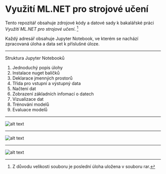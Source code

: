 # Využití ML.NET pro strojové učení

Tento repozitář obsahuje zdrojové kódy a datové sady k bakalářské práci *Využití ML.NET pro strojové učení*. [^1]

Každý adresář obsahuje Jupyter Notebook, ve kterém se nachází zpracovaná úloha a data set k příslušné úloze.
***

Struktura Jupyter Notebooků
1. Jednoduchý popis úlohy
3. Instalace nuget balíčků
4. Deklarace jmenných prostorů
5. Třída pro vstupní a výstupný data
6. Načtení dat
7. Zobrazení základních infomací o datech
8. Vizualizace dat
9. Trénování modelů
10. Evaluace modelů


***
![alt text][Popis]
***
![alt text][Vizualizace]
***
![alt text][Evaluace]


[Popis]: https://github.com/Cemonix/Vyuziti-ML.NET-pro-strojove-uceni/blob/main/Obr%C3%A1zky/Popis.PNG
[Vizualizace]: https://github.com/Cemonix/Vyuziti-ML.NET-pro-strojove-uceni/blob/main/Obr%C3%A1zky/Vizualice.PNG
[Evaluace]: https://github.com/Cemonix/Vyuziti-ML.NET-pro-strojove-uceni/blob/main/Obr%C3%A1zky/Evaluace_modelu.PNG

[^1]: Z důvodu velikosti souboru je poslední úloha uložena v souboru rar.
